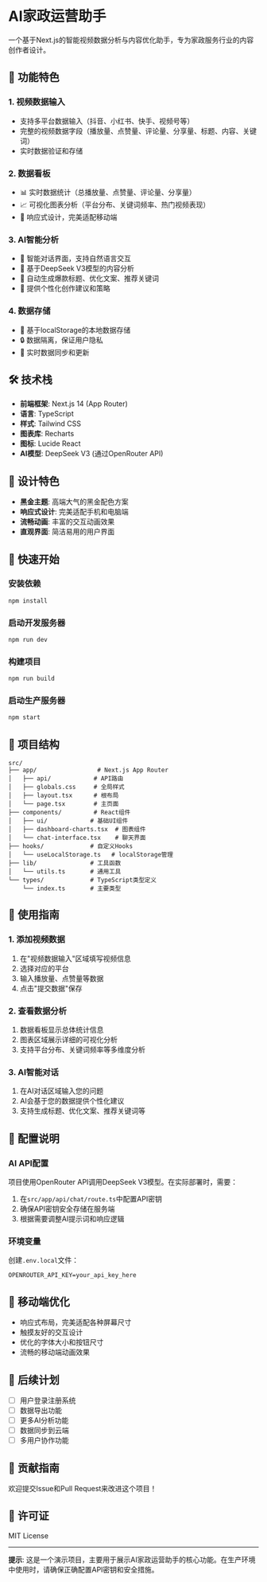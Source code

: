 # AI家政运营助手

一个基于Next.js的智能视频数据分析与内容优化助手，专为家政服务行业的内容创作者设计。

## 🚀 功能特色

### 1. 视频数据输入
- 支持多平台数据输入（抖音、小红书、快手、视频号等）
- 完整的视频数据字段（播放量、点赞量、评论量、分享量、标题、内容、关键词）
- 实时数据验证和存储

### 2. 数据看板
- 📊 实时数据统计（总播放量、点赞量、评论量、分享量）
- 📈 可视化图表分析（平台分布、关键词频率、热门视频表现）
- 📱 响应式设计，完美适配移动端

### 3. AI智能分析
- 💬 智能对话界面，支持自然语言交互
- 🤖 基于DeepSeek V3模型的内容分析
- 📝 自动生成爆款标题、优化文案、推荐关键词
- 🎯 提供个性化创作建议和策略

### 4. 数据存储
- 💾 基于localStorage的本地数据存储
- 🔒 数据隔离，保证用户隐私
- 🔄 实时数据同步和更新

## 🛠️ 技术栈

- **前端框架**: Next.js 14 (App Router)
- **语言**: TypeScript
- **样式**: Tailwind CSS
- **图表库**: Recharts
- **图标**: Lucide React
- **AI模型**: DeepSeek V3 (通过OpenRouter API)

## 🎨 设计特色

- **黑金主题**: 高端大气的黑金配色方案
- **响应式设计**: 完美适配手机和电脑端
- **流畅动画**: 丰富的交互动画效果
- **直观界面**: 简洁易用的用户界面

## 🚀 快速开始

### 安装依赖
```bash
npm install
```

### 启动开发服务器
```bash
npm run dev
```

### 构建项目
```bash
npm run build
```

### 启动生产服务器
```bash
npm start
```

## 📁 项目结构

```
src/
├── app/                 # Next.js App Router
│   ├── api/            # API路由
│   ├── globals.css     # 全局样式
│   ├── layout.tsx      # 根布局
│   └── page.tsx        # 主页面
├── components/         # React组件
│   ├── ui/            # 基础UI组件
│   ├── dashboard-charts.tsx  # 图表组件
│   └── chat-interface.tsx    # 聊天界面
├── hooks/             # 自定义Hooks
│   └── useLocalStorage.ts   # localStorage管理
├── lib/               # 工具函数
│   └── utils.ts       # 通用工具
└── types/             # TypeScript类型定义
    └── index.ts       # 主要类型
```

## 🎯 使用指南

### 1. 添加视频数据
1. 在"视频数据输入"区域填写视频信息
2. 选择对应的平台
3. 输入播放量、点赞量等数据
4. 点击"提交数据"保存

### 2. 查看数据分析
1. 数据看板显示总体统计信息
2. 图表区域展示详细的可视化分析
3. 支持平台分布、关键词频率等多维度分析

### 3. AI智能对话
1. 在AI对话区域输入您的问题
2. AI会基于您的数据提供个性化建议
3. 支持生成标题、优化文案、推荐关键词等

## 🔧 配置说明

### AI API配置
项目使用OpenRouter API调用DeepSeek V3模型。在实际部署时，需要：

1. 在`src/app/api/chat/route.ts`中配置API密钥
2. 确保API密钥安全存储在服务端
3. 根据需要调整AI提示词和响应逻辑

### 环境变量
创建`.env.local`文件：
```env
OPENROUTER_API_KEY=your_api_key_here
```

## 📱 移动端优化

- 响应式布局，完美适配各种屏幕尺寸
- 触摸友好的交互设计
- 优化的字体大小和按钮尺寸
- 流畅的移动端动画效果

## 🚧 后续计划

- [ ] 用户登录注册系统
- [ ] 数据导出功能
- [ ] 更多AI分析功能
- [ ] 数据同步到云端
- [ ] 多用户协作功能

## 🤝 贡献指南

欢迎提交Issue和Pull Request来改进这个项目！

## 📄 许可证

MIT License

---

**提示**: 这是一个演示项目，主要用于展示AI家政运营助手的核心功能。在生产环境中使用时，请确保正确配置API密钥和安全措施。